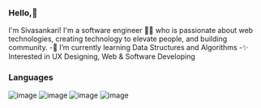 ### Hello,👋

I'm Sivasankari! I'm a software engineer 👩‍💻 who is passionate about web technologies, creating technology to elevate people, and building community.
-🧠 I’m currently learning Data Structures and Algorithms
-✨ Interested in UX Designing, Web & Software Developing 

### Languages
![image](https://github.com/sivasankari195/Sivasankari/assets/147397428/633668c0-22d2-470a-8b6c-952c94ab162c) ![image](https://github.com/sivasankari195/Sivasankari/assets/147397428/6578b872-f325-4643-a7f2-99a0a6fb305b) ![image](https://github.com/sivasankari195/Sivasankari/assets/147397428/ad62e1af-4c8e-4908-bfb0-49706925151a) ![image](https://github.com/sivasankari195/Sivasankari/assets/147397428/a7a58b01-c168-4e1e-a582-e76eb87b39e0)




